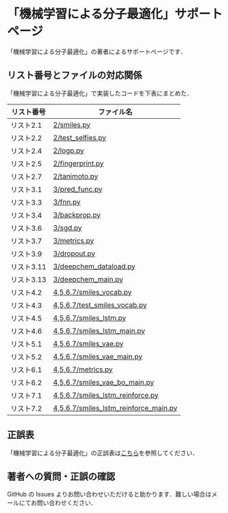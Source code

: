 # 「機械学習による分子最適化」サポートページ

「機械学習による分子最適化」の著者によるサポートページです．

## リスト番号とファイルの対応関係

「機械学習による分子最適化」で実装したコードを下表にまとめた．

| リスト番号 | ファイル名                                                                     |
|------------|--------------------------------------------------------------------------------|
| リスト2.1  | [2/smiles.py](2/smiles.py)                                                     |
| リスト2.2  | [2/test_selfies.py](2/test_selfies.py)                                         |
| リスト2.4  | [2/logp.py](2/logp.py)                                                         |
| リスト2.5  | [2/fingerprint.py](2/fingerprint.py)                                           |
| リスト2.7  | [2/tanimoto.py](2/tanimoto.py)                                                 |
| リスト3.1  | [3/pred_func.py](3/pred_func.py)                                               |
| リスト3.3  | [3/fnn.py](3/fnn.py)                                                           |
| リスト3.4  | [3/backprop.py](3/backprop.py)                                                 |
| リスト3.6  | [3/sgd.py](3/sgd.py)                                                           |
| リスト3.7  | [3/metrics.py](3/metrics.py)                                                   |
| リスト3.9  | [3/dropout.py](3/dropout.py)                                                   |
| リスト3.11 | [3/deepchem_dataload.py](3/deepchem_dataload.py)                               |
| リスト3.13 | [3/deepchem_main.py](3/deepchem_main.py)                                       |
| リスト4.2  | [4,5,6,7/smiles_vocab.py](4,5,6,7/smiles_vocab.py)                             |
| リスト4.3  | [4,5,6,7/test_smiles_vocab.py](4,5,6,7/test_smiles_vocab.py)                   |
| リスト4.5  | [4,5,6,7/smiles_lstm.py](4,5,6,7/smiles_lstm.py)                               |
| リスト4.6  | [4,5,6,7/smiles_lstm_main.py](4,5,6,7/smiles_lstm_main.py)                     |
| リスト5.1  | [4,5,6,7/smiles_vae.py](4,5,6,7/smiles_vae.py)                                 |
| リスト5.2  | [4,5,6,7/smiles_vae_main.py](4,5,6,7/smiles_vae_main.py)                       |
| リスト6.1  | [4,5,6,7/metrics.py](4,5,6,7/metrics.py)                                       |
| リスト6.2  | [4,5,6,7/smiles_vae_bo_main.py](4,5,6,7/smiles_vae_bo_main.py)                 |
| リスト7.1  | [4,5,6,7/smiles_lstm_reinforce.py](4,5,6,7/smiles_lstm_reinforce.py)           |
| リスト7.2  | [4,5,6,7/smiles_lstm_reinforce_main.py](4,5,6,7/smiles_lstm_reinforce_main.py) |

## 正誤表

「機械学習による分子最適化」の正誤表は[こちら](errata.md)を参照してください．

## 著者への質問・正誤の確認

GitHub の Issues よりお問い合わせいただけると助かります．難しい場合はメールにてお問い合わせください．
